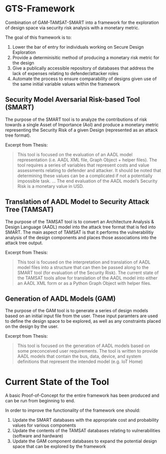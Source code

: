 # GTS-Framework
Combination of GAM-TAMSAT-SMART into a framework for the exploration of design space via security risk analysis with a monetary metric.

The goal of this framework is to:
1. Lower the bar of entry for individuals working on Secure Design Exploration
2. Provide a determinisitic method of producing a monetary risk metric for the design
3. Give a publically accessible repository of databases that address the lack of expenses relating to defender/attacker roles
4. Automate the process to ensure comparability of designs given use of the same initial variable values within the framework

## Security Model Aversarial Risk-based Tool (SMART)
The purpose of the SMART tool is to analyze the contributions of risk towards a single Asset of Importance (AoI) and produce a monetary metric representing the Security Risk of a given Design (represented as an attack tree format).

Excerpt from Thesis: 
> This tool is focused on the evaluation of an AADL model representation (i.e. AADL XML file, Graph Object + helper files). 
> The tool requires a series of variables that represent costs and value assessments relating to defender and attacker. 
> It should be noted that determining these values can be a complicated if not a potentially impossible task. 
> ... 
> The end evaluation of the AADL model’s Security Risk is a monetary value in USD.

## Translation of AADL Model to Security Attack Tree (TAMSAT)
The purpose of the TAMSAT tool is to convert an Architecture Analysis & Design Language (AADL) model into the attack tree format that is fed into SMART.  The main aspect of TAMSAT is that it performs the vulnerabilitiy analysis of the design components and places those associations into the attack tree output.

Excerpt from Thesis:
> This tool is focused on the interpretation and translation of AADL model files into a structure that can then be passed along to the SMART tool (for evaluation of the Security Risk). 
> The current state of the TAMSAT tools allow for translation of the AADL model into either an AADL XML form or as a Python Graph Object with helper files.

## Generation of AADL Models (GAM)
The purpose of the GAM tool is to generate a series of design models based on an initial input file from the user.  These input paramters are used to define the design space to be explored, as well as any constraints placed on the design by the user.

Excerpt from Thesis:
> This tool is focused on the generation of AADL models based on some preconceived user requirements. 
> The tool is written to provide AADL models that contain the bus, data, device, and system definitions that represent the intended model (e.g. IoT Home)

# Current State of the Tool
A basic Proof-of-Concept for the entire framework has been produced and can be run from beginning to end.

In order to improve the functionality of the framework one should:
1. Update the SMART databases with the appropriate cost and probability values for various components
2. Update the contents of the TAMSAT databases relating to vulnerabilities (software and hardware)
3. Update the GAM component databases to expand the potential design space that can be explored by the framework
